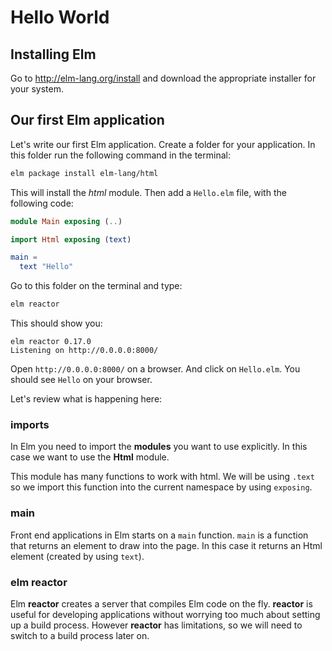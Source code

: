 # Hello World

## Installing Elm

Go to http://elm-lang.org/install and download the appropriate installer for your system.

## Our first Elm application

Let's write our first Elm application. Create a folder for your application. In this folder run the following command in the terminal:

```bash
elm package install elm-lang/html
```

This will install the _html_ module. Then add a `Hello.elm` file, with the following code:

```elm
module Main exposing (..)

import Html exposing (text)

main =
  text "Hello"
```

Go to this folder on the terminal and type:

```bash
elm reactor
```

This should show you:

```
elm reactor 0.17.0
Listening on http://0.0.0.0:8000/
```

Open `http://0.0.0.0:8000/` on a browser. And click on `Hello.elm`. You should see `Hello` on your browser.

Let's review what is happening here:

### imports

In Elm you need to import the __modules__  you want to use explicitly. In this case we want to use the __Html__ module. 

This module has many functions to work with html. We will be using `.text` so we import this function into the current namespace by using `exposing`.

### main

Front end applications in Elm starts on a `main` function. `main` is a function that returns an element to draw into the page. In this case it returns an Html element (created by using `text`).

### elm reactor

Elm __reactor__ creates a server that compiles Elm code on the fly. __reactor__ is useful for developing applications without worrying too much about setting up a build process. However __reactor__ has limitations, so we will need to switch to a build process later on.
